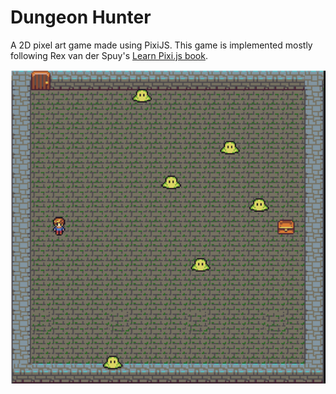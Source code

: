 # Dungeon Hunter
A 2D pixel art game made using PixiJS. This game is implemented mostly following Rex van der Spuy's [Learn Pixi.js book](https://www.amazon.ca/Learn-Pixi-js-Rex-van-Spuy-ebook/dp/B01HXEJ4PC/ref=sr_1_1?ie=UTF8&qid=1513793710&sr=8-1&keywords=learn+pixi).

![screenshot](screenshot.png)
